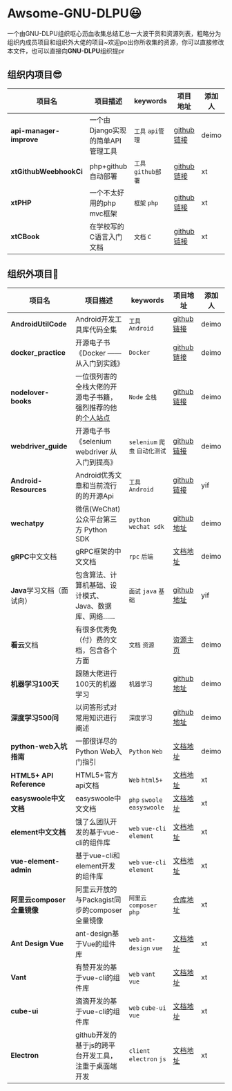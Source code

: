 # Awsome-GNU-DLPU😃

一个由GNU-DLPU组织呕心沥血收集总结汇总一大波干货和资源列表，粗略分为组织内成员项目和组织外大佬的项目~欢迎po出你所收集的资源，你可以直接修改本文件，也可以直接向**GNU-DLPU**组织提pr



## 组织内项目😎

| 项目名                  | 项目描述                          | keywords            | 项目地址                                     | 添加人 |
| ----------------------- | --------------------------------- | ------------------- | -------------------------------------------- | ------ |
| **api-manager-improve** | 一个由Django实现的简单API管理工具 | `工具`    `api管理` | [github链接](https://github.com/deimo/api-manager-improve) | deimo  |
| **xtGithubWeebhookCi** | php+github自动部署 | `工具`    `github部署` | [github链接](https://github.com/xtzero/xtGithubWeebhookCi.php) | xt  |
| **xtPHP** | 一个不太好用的php mvc框架 | `框架`    `php` | [github链接](https://github.com/xtzero/xtPHP/tree/1) | xt  |
| **xtCBook** | 在学校写的C语言入门文档 | `文档`    `C` | [github链接](http://c.xtzero.me/) | xt  |



## 组织外项目😬

| 项目名              | 项目描述                                                     | keywords          | 项目地址                                    | 添加人 |
| ------------------- | ------------------------------------------------------------ | ----------------- | ------------------------------------------- | ------ |
| **AndroidUtilCode** | Android开发工具库代码全集                                    | `工具` `Android`  | [github链接](https://github.com/Blankj/AndroidUtilCode)   | deimo  |
| **docker_practice** | 开源电子书《Docker —— 从入门到实践》                         | `Docker`          | [github链接](https://github.com/yeasy/docker_practice)    | deimo  |
| **nodelover-books** | 一位很列害的全栈大佬的开源电子书籍，强烈推荐的他的[个人站点](https://nodelover.me/) | `Node`         `全栈` | [github链接](https://github.com/MiYogurt/nodelover-books) | deimo  |
| **webdriver_guide** | 开源电子书《selenium webdriver 从入门到提高》                | `selenium` `爬虫`  `自动化测试` | [github链接](https://github.com/easonhan007/webdriver_guide#webdriver%E5%AE%9E%E7%94%A8%E6%8C%87%E5%8D%97python%E7%89%88%E6%9C%AC) | deimo  |
| **Android-Resources** | Android优秀文章和当前流行的的开源Api                      | `工具` `Android`  | [github链接](https://github.com/AlanCheen/Android-Resources)   | yif  |
| **wechatpy**        | 微信(WeChat) 公众平台第三方 Python SDK                       | `python` `wechat sdk`| [github地址](https://github.com/jxtech/wechatpy) | deimo  |
| **gRPC**中文文档    | gRPC框架的中文文档                       | `rpc` `后端`| [文档地址](http://doc.oschina.net/grpc?t=58008) | deimo  |
| **Java**学习文档（面试向）    | 包含算法、计算机基础、设计模式、Java、数据库、网络……         | `面试` `java` `基础`| [github地址](https://github.com/CyC2018/CS-Notes) | yif  |
| **看云**文档    | 有很多优秀免（付）费的文档，包含各个方面 | `文档` `资源`| [资源主页](https://www.kancloud.cn/explore) | deimo  |
| **机器学习100天**    | 跟随大佬进行100天的机器学习 | `机器学习` | [github地址](https://github.com/Avik-Jain/100-Days-Of-ML-Code) | deimo  |
| **深度学习500问** | 以问答形式对常用知识进行阐述 | `深度学习` | [github地址](https://github.com/scutan90/DeepLearning-500-questions) | deimo  |
| **python-web入坑指南** | 一部很详尽的Python Web入门指引 | `Python` `Web` | [文档地址](https://python-web-guide.readthedocs.io/zh/latest/) | deimo  |
| **HTML5+ API Reference** | HTML5+官方api文档 | `Web` `html5+` | [文档地址](http://www.html5plus.org/doc/h5p.html) | xt  |
| **easyswoole中文文档** | easyswoole中文文档 | `php` `swoole` `easyswoole` | [文档地址](http://www.easyswoole.com/) | xt  |
| **element中文文档** | 饿了么团队开发的基于vue-cli的组件库 | `web` `vue-cli` `element` | [文档地址](https://element.eleme.cn/#/zh-CN/component/installation) | xt  |
| **vue-element-admin** | 基于vue-cli和element开发的组件库 | `web` `vue-cli` `element` | [文档地址](https://panjiachen.github.io/vue-element-admin-site/zh/) | xt  |
| **阿里云composer全量镜像** | 阿里云开放的与Packagist同步的composer全量镜像 | `阿里云` `composer` `php` | [仓库地址](https://developer.aliyun.com/composer) | xt  |
| **Ant Design Vue** | ant-design基于Vue的组件库 | `web` `ant-design` `vue` | [文档地址](https://vue.ant.design/docs/vue/introduce-cn/) | xt  |
| **Vant** | 有赞开发的基于vue-cli的组件库 | `web` `vant` `vue` | [文档地址](https://youzan.github.io/vant/#/zh-CN/quickstart) | xt  |
| **cube-ui** | 滴滴开发的基于vue-cli的组件库 | `web` `cube-ui` `vue` | [文档地址](https://didi.github.io/cube-ui/#/zh-CN/docs/introduction) | xt  |
| **Electron** | github开发的基于js的跨平台开发工具，注重于桌面端开发 | `client` `electron` `js` | [文档地址](https://electronjs.org/docs/tutorial/about) | xt  |

